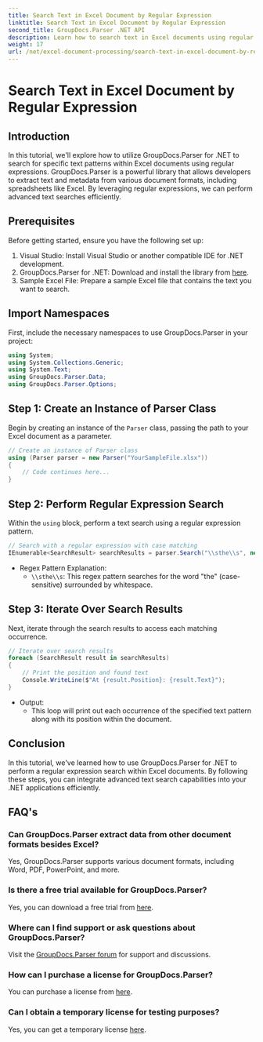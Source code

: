 ```yaml
---
title: Search Text in Excel Document by Regular Expression
linktitle: Search Text in Excel Document by Regular Expression
second_title: GroupDocs.Parser .NET API
description: Learn how to search text in Excel documents using regular expressions with GroupDocs.Parser for .NET. Perform advanced text searches efficiently.
weight: 17
url: /net/excel-document-processing/search-text-in-excel-document-by-regular-expression/
---
```


# Search Text in Excel Document by Regular Expression

## Introduction
In this tutorial, we'll explore how to utilize GroupDocs.Parser for .NET to search for specific text patterns within Excel documents using regular expressions. GroupDocs.Parser is a powerful library that allows developers to extract text and metadata from various document formats, including spreadsheets like Excel. By leveraging regular expressions, we can perform advanced text searches efficiently.
## Prerequisites
Before getting started, ensure you have the following set up:
1. Visual Studio: Install Visual Studio or another compatible IDE for .NET development.
2. GroupDocs.Parser for .NET: Download and install the library from [here](https://releases.groupdocs.com/parser/net/).
3. Sample Excel File: Prepare a sample Excel file that contains the text you want to search.

## Import Namespaces
First, include the necessary namespaces to use GroupDocs.Parser in your project:
```csharp
using System;
using System.Collections.Generic;
using System.Text;
using GroupDocs.Parser.Data;
using GroupDocs.Parser.Options;
```
## Step 1: Create an Instance of Parser Class
Begin by creating an instance of the `Parser` class, passing the path to your Excel document as a parameter.
```csharp
// Create an instance of Parser class
using (Parser parser = new Parser("YourSampleFile.xlsx"))
{
    // Code continues here...
}
```
## Step 2: Perform Regular Expression Search
Within the `using` block, perform a text search using a regular expression pattern.
```csharp
// Search with a regular expression with case matching
IEnumerable<SearchResult> searchResults = parser.Search("\\sthe\\s", new SearchOptions(true, false, true));
```
- Regex Pattern Explanation:
  - `\\sthe\\s`: This regex pattern searches for the word "the" (case-sensitive) surrounded by whitespace.
## Step 3: Iterate Over Search Results
Next, iterate through the search results to access each matching occurrence.
```csharp
// Iterate over search results
foreach (SearchResult result in searchResults)
{
    // Print the position and found text
    Console.WriteLine($"At {result.Position}: {result.Text}");
}
```
- Output:
  - This loop will print out each occurrence of the specified text pattern along with its position within the document.

## Conclusion
In this tutorial, we've learned how to use GroupDocs.Parser for .NET to perform a regular expression search within Excel documents. By following these steps, you can integrate advanced text search capabilities into your .NET applications efficiently.

## FAQ's
### Can GroupDocs.Parser extract data from other document formats besides Excel?
Yes, GroupDocs.Parser supports various document formats, including Word, PDF, PowerPoint, and more.
### Is there a free trial available for GroupDocs.Parser?
Yes, you can download a free trial from [here](https://releases.groupdocs.com/).
### Where can I find support or ask questions about GroupDocs.Parser?
Visit the [GroupDocs.Parser forum](https://forum.groupdocs.com/c/parser/17) for support and discussions.
### How can I purchase a license for GroupDocs.Parser?
You can purchase a license from [here](https://purchase.groupdocs.com/buy).
### Can I obtain a temporary license for testing purposes?
Yes, you can get a temporary license [here](https://purchase.groupdocs.com/temporary-license/).
